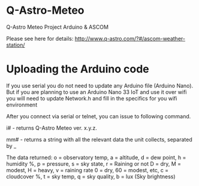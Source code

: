 # Q-Astro-Meteo
Q-Astro Meteo Project Arduino &amp; ASCOM

Please see here for details: http://www.q-astro.com/?#/ascom-weather-station/

# Uploading the Arduino code
If you use serial you do not need to update any Arduino file (Arduino Nano).
But if you are planning to use an Arduino Nano 33 IoT and use it over wifi you will need to update Network.h and fill in the specifics for you wifi environment

After you connect via serial or telnet, you can issue to following command.

i# <enter> - returns Q-Astro Meteo ver. x.y.z.

mm# <enter> - returns a string with all the relevant data the unit collects, separated by _

The data returned:
o = observatory temp, 
a = altitude, 
d = dew point, 
h = humidity %, 
p = pressure, 
s = sky state, 
r = Raining or not D = dry, M = modest, H = heavy, 
v = raining rate 0 = dry, 60 = modest, etc, 
c = cloudcover %, 
t = sky temp, 
q = sky quality, 
b = lux (Sky brightness)
